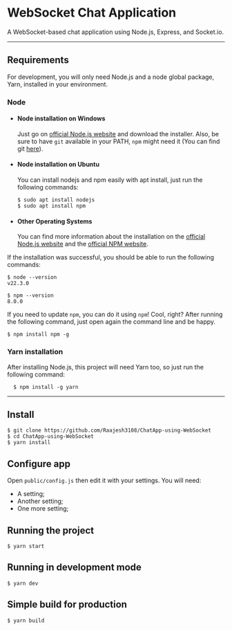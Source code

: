 # WebSocket Chat Application

A WebSocket-based chat application using Node.js, Express, and Socket.io.

---

## Requirements

For development, you will only need Node.js and a node global package, Yarn, installed in your environment.

### Node
- #### Node installation on Windows

  Just go on [official Node.js website](https://nodejs.org/) and download the installer.
  Also, be sure to have `git` available in your PATH, `npm` might need it (You can find git [here](https://git-scm.com/)).

- #### Node installation on Ubuntu

  You can install nodejs and npm easily with apt install, just run the following commands:

      $ sudo apt install nodejs
      $ sudo apt install npm

- #### Other Operating Systems
  You can find more information about the installation on the [official Node.js website](https://nodejs.org/) and the [official NPM website](https://npmjs.org/).

If the installation was successful, you should be able to run the following commands:

    $ node --version
    v22.3.0

    $ npm --version
    8.0.0

If you need to update `npm`, you can do it using `npm`! Cool, right? After running the following command, just open again the command line and be happy.

    $ npm install npm -g

### Yarn installation
  After installing Node.js, this project will need Yarn too, so just run the following command:

      $ npm install -g yarn

---

## Install

    $ git clone https://github.com/Raajesh3108/ChatApp-using-WebSocket
    $ cd ChatApp-using-WebSocket
    $ yarn install

## Configure app

Open `public/config.js` then edit it with your settings. You will need:

- A setting;
- Another setting;
- One more setting;

## Running the project

    $ yarn start

## Running in development mode

    $ yarn dev

## Simple build for production

    $ yarn build
    
